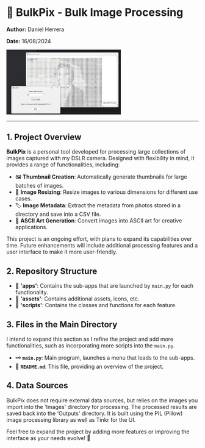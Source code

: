 # 📸 BulkPix - Bulk Image Processing

**Author:** Daniel Herrera

**Date:** 16/08/2024

<img src="assets/screenshot.jpg" alt="Screenshot" width="300"/>

---

## 1. Project Overview

**BulkPix** is a personal tool developed for processing large collections of images captured with my DSLR camera. Designed with flexibility in mind, it provides a range of functionalities, including:

- 🖼️ **Thumbnail Creation**: Automatically generate thumbnails for large batches of images.
- 📏 **Image Resizing**: Resize images to various dimensions for different use cases.
- 🏷️ **Image Metadata**: Extract the metadata from photos stored in a directory and save into a CSV file.
- 🎨 **ASCII Art Generation**: Convert images into ASCII art for creative applications.

This project is an ongoing effort, with plans to expand its capabilities over time. Future enhancements will include additional processing features and a user interface to make it more user-friendly.

## 2. Repository Structure

- 📁 **'apps'**: Contains the sub-apps that are launched by `main.py` for each functionality.
- 📁 **'assets'**: Contains additional assets, icons, etc.
- 📁 **'scripts'**: Contains the classes and functions for each feature.

## 3. Files in the Main Directory

I intend to expand this section as I refine the project and add more functionalities, such as incorporating more scripts into the `main.py`.
- 🗝️ **`main.py`**: Main program, launches a menu that leads to the sub-apps.
- 📄 **`README.md`**: This file, providing an overview of the project.

## 4. Data Sources

BulkPix does not require external data sources, but relies on the images you import into the 'Images' directory for processing. The processed results are saved back into the 'Outputs' directory. It is built using the PIL (Pillow) image processing library as well as Tinkr for the UI.

Feel free to expand the project by adding more features or improving the interface as your needs evolve! 🚀
